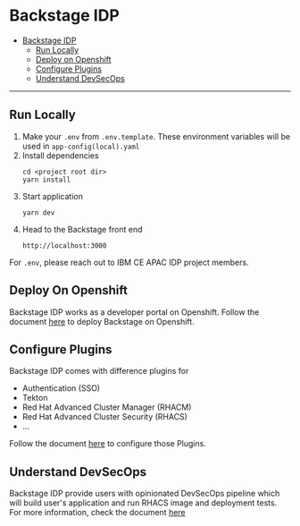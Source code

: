 # Backstage IDP

- [Backstage IDP](#backstage-idp)
  - [Run Locally](#run-locally)
  - [Deploy on Openshift](#deploy-on-openshift)
  - [Configure Plugins](#configure-plugins)
  - [Understand DevSecOps](#understand-devsecops)

---

## Run Locally

1. Make your `.env` from `.env.template`. These environment variables will be used in `app-config(local).yaml`
2. Install dependencies
    ```
    cd <project root dir>
    yarn install
    ```
3. Start application
    ```
    yarn dev
    ```
4. Head to the Backstage front end
    ```
    http://localhost:3000
    ```

For `.env`, please reach out to IBM CE APAC IDP project members.


## Deploy On Openshift

Backstage IDP works as a developer portal on Openshift.
Follow the document [here](./docs/how-to-deploy.md) to deploy Backstage on Openshift. 


## Configure Plugins

Backstage IDP comes with difference plugins for 
 - Authentication (SSO)
 - Tekton 
 - Red Hat Advanced Cluster Manager (RHACM) 
 - Red Hat Advanced Cluster Security (RHACS) 
 - ... 

Follow the document [here](./docs/how-to-configure-plugins.md) to configure those Plugins. 


## Understand DevSecOps

Backstage IDP provide users with opinionated DevSecOps pipeline which will build user's application and run RHACS image and deployment tests. For more information, check the document [here](./docs/how-pipelines-run.md)